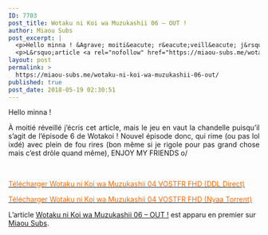 ```yaml
---
ID: 7703
post_title: Wotaku ni Koi wa Muzukashii 06 – OUT !
author: Miaou Subs
post_excerpt: |
  <p>Hello minna ! &Agrave; moiti&eacute; r&eacute;veill&eacute; j&rsquo;&eacute;cris cet article, mais le jeu en vaut la chandelle puisqu&rsquo;il s&rsquo;agit de l&rsquo;&eacute;pisode 6 de Wotakoi ! Nouvel &eacute;pisode donc, qui rime (ou pas lol ixd&eacute;) avec plein de fou rires (bon m&ecirc;me si je rigole pour pas grand chose mais c&rsquo;est dr&ocirc;le quand m&ecirc;me), ENJOY MY FRIENDS</p>
  <p>L&rsquo;article <a rel="nofollow" href="https://miaou-subs.me/wotaku-ni-koi-wa-muzukashii-06-out/">Wotaku ni Koi wa Muzukashii 06 &ndash; OUT !</a> est apparu en premier sur <a rel="nofollow" href="https://miaou-subs.me/">Miaou Subs</a>.</p>
layout: post
permalink: >
  https://miaou-subs.me/wotaku-ni-koi-wa-muzukashii-06-out/
published: true
post_date: 2018-05-19 02:30:51
---
```

<p style="text-align: justify;">Hello minna !</p>
<p style="text-align: justify;">À moitié réveillé j&#8217;écris cet article, mais le jeu en vaut la chandelle puisqu&#8217;il s&#8217;agit de l&#8217;épisode 6 de Wotakoi ! Nouvel épisode donc, qui rime (ou pas lol ixdé) avec plein de fou rires (bon même si je rigole pour pas grand chose mais c&#8217;est drôle quand même), ENJOY MY FRIENDS o/</p>
<p>&nbsp;</p>
<p><a href="http://ddl.natsumi-no-sekai.com/Wotakoi/%5BNatsumi%20no%20Sekai%20%26%20MiaouSubs%5D%20Wotaku%20ni%20Koi%20wa%20Muzukashii%20-%2006%20VOSTFR%20%281920x1080%208bit%20AAC%29%20%5B2CB664E1%5D.mp4"  rel="noopener"><span style="color: #ff6600;">Télécharger Wotaku ni Koi wa Muzukashii 04 VOSTFR FHD (DDL Direct)</span></a></p>
<p><a href="https://nyaa.si/view/1038510"  rel="noopener"><span style="color: #ff6600;">Télécharger Wotaku ni Koi wa Muzukashii 04 VOSTFR FHD (Nyaa Torrent)</span></a></p>
<p>L’article <a rel="nofollow" href="https://miaou-subs.me/wotaku-ni-koi-wa-muzukashii-06-out/">Wotaku ni Koi wa Muzukashii 06 &#8211; OUT !</a> est apparu en premier sur <a rel="nofollow" href="https://miaou-subs.me/">Miaou Subs</a>.</p>